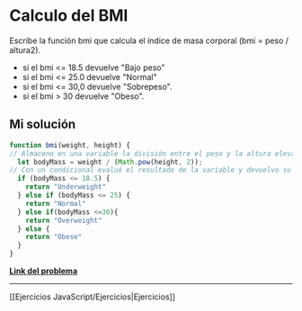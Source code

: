# Calculo del BMI

Escribe la función bmi que calcula el índice de masa corporal (bmi = peso / altura2).

- si el bmi <= 18.5 devuelve "Bajo peso"
- si el bmi <= 25.0 devuelve "Normal"
- si el bmi <= 30,0 devuelve "Sobrepeso".
- si el bmi > 30 devuelve "Obeso".

## Mi solución

```js
function bmi(weight, height) {
// Almaceno en una variable la división entre el peso y la altura elevada al cuadrado
  let bodyMass = weight / (Math.pow(height, 2));
// Con un condicional evaluó el resultado de la variable y devuelvo su correspondiente clasificación
  if (bodyMass <= 18.5) {
    return "Underweight"
  } else if (bodyMass <= 25) {
    return "Normal"
  } else if(bodyMass <=30){
    return "Overweight"
  } else {
    return "Obese"
  }
}
```

[**Link del problema**](https://www.codewars.com/kata/57a429e253ba3381850000fb/train/javascript)

__________

[[Ejercicios JavaScript/Ejercicios|Ejercicios]]